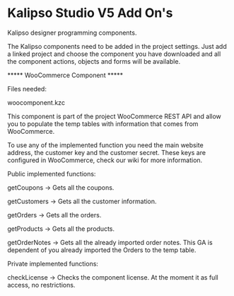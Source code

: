 # Kalipso Studio V5 Add On's
Kalipso designer programming components.

The Kalipso components need to be added in the project settings. Just add a linked project and choose the component you have downloaded and all the component actions, objects and forms will be available.


***** WooCommerce Component *****

Files needed:

woocomponent.kzc

This component is part of the project WooCommerce REST API and allow you to populate the temp tables with information that comes from WooCommerce.

To use any of the implemented function you need the main website address, the customer key and the customer secret. These keys are configured in WooCommerce, check our wiki for more information.


Public implemented functions:

  getCoupons -> Gets all the coupons.
  
  getCustomers -> Gets all the customer information.
  
  getOrders -> Gets all the orders.
  
  getProducts -> Gets all the products.
  
  getOrderNotes -> Gets all the already imported order notes. This GA is dependent of you already imported the Orders to the temp table.
  


Private implemented functions:

  checkLicense -> Checks the component license. At the moment it as full access, no restrictions.
